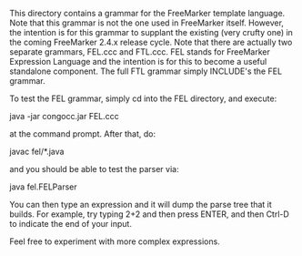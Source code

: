 This directory contains a grammar for the FreeMarker template
language.  Note that this grammar is not the one used in FreeMarker
itself. However, the intention is for this grammar to supplant the
existing (very crufty one) in the coming FreeMarker 2.4.x release
cycle. Note that there are actually two separate grammars, FEL.ccc
and FTL.ccc. FEL stands for FreeMarker Expression Language and the
intention is for this to become a useful standalone component. The
full FTL grammar simply INCLUDE's the FEL grammar.

To test the FEL grammar, simply cd into the FEL directory, and execute:

java -jar congocc.jar FEL.ccc

at the command prompt. After that, do:

javac fel/*.java

and you should be able to test the parser via:

java fel.FELParser

You can then type an expression and it will dump the parse tree that it builds.
For example, try typing 2+2 and then press ENTER, and then Ctrl-D to indicate the end of your input.

Feel free to experiment with more complex expressions.



